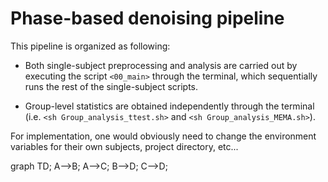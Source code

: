 # Phase-based denoising pipeline

This pipeline is organized as following:

* Both single-subject preprocessing and analysis are carried out by executing the script `<00_main>` through the terminal, which sequentially runs the rest of the single-subject scripts. 

* Group-level statistics are obtained independently through the terminal (i.e. `<sh Group_analysis_ttest.sh>` and `<sh Group_analysis_MEMA.sh>`).  

For implementation, one would obviously need to change the environment variables for their own subjects, project directory, etc...

graph TD;
    A-->B;
    A-->C;
    B-->D;
    C-->D;
